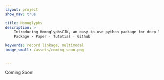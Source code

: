 ```yaml
---
layout: project
show_nav: true

title: Homoglyphs
description: >
    Introducing HomoglyphsCJK, an easy-to-use python package for deep learning-assisted string matching. Multi-modal record linkage using both textual and image information.  
    Package · Paper · Tutotial · Github

keywords: record linkage, multimodal
image_small: /assets/coming_soon.png


---
```


Coming Soon!